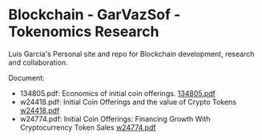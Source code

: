 # Blockchain - GarVazSof - Tokenomics Research

Luis Garcia's Personal site and repo for Blockchain development, research and collaboration.

Document:
- 134805.pdf: Economics of initial coin offerings.
	[134805.pdf](https://garvazsof.github.io/BlockChain/research/134805.pdf)
- w24418.pdf: Initial Coin Offerings and the value of Crypto Tokens
	[w24418.pdf](https://garvazsof.github.io/BlockChain/research/w24418.pdf)
- w24774.pdf: Initial Coin Offerings: Financing Growth With Cryptocurrency Token Sales
	[w24774.pdf](https://garvazsof.github.io/BlockChain/research/w24774.pdf)

